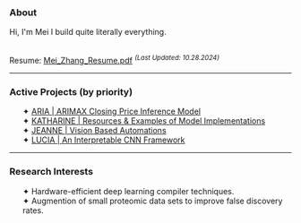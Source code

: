 <h3>About</h3>
Hi, I'm Mei I build quite literally everything.<br><br>

Resume: [Mei_Zhang_Resume.pdf](https://github.com/yammei/resume.git) 
<sup>_(Last Updated: 10.28.2024)_</sup>

___

<h3>Active Projects (by priority)</h3>
<ul>
  ✦ <a href="https://github.com/yammei/ARIA">ARIA | ARIMAX Closing Price Inference Model</a><br>
  ✦ <a href="https://github.com/yammei/KATHARINE.git">KATHARINE | Resources & Examples of Model Implementations</a><br>
  ✦ <a href="https://github.com/yammei/JEANNE.git">JEANNE | Vision Based Automations</a><br>
  ✦ <a href="https://github.com/yammei/LUCIA.git">LUCIA | An Interpretable CNN Framework</a><br>
</ul>

___

<h3>Research Interests</h3>
<ul>
    ✦ Hardware-efficient deep learning compiler techniques.<br>
    ✦ Augmention of small proteomic data sets to improve false discovery rates.<br>
</ul>
